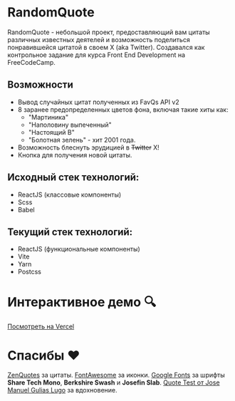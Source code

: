 # RandomQuote

RandomQuote - небольшой проект, предоставляющий вам цитаты различных известных деятелей и возможность поделиться понравившейся цитатой в своем X (aka Twitter). Создавался как контрольное задание для курса Front End Development на FreeCodeCamp.

## Возможности

- Вывод случайных цитат полученных из FavQs API v2
- 8 заранее предопределенных цветов фона, включая такие хиты как:
  - "Мартиника"
  - "Наполовину выпеченный"
  - "Настоящий В"
  - "Болотная зелень" - хит 2001 года.
- Возможность блеснуть эрудицией в ~~Twitter~~ X!
- Кнопка для получения новой цитаты.

## Исходный стек технологий:

- ReactJS (классовые компоненты)
- Scss
- Babel

## Текущий стек технологий:

- ReactJS (функциональные компоненты)
- Vite
- Yarn
- Postcss

# Интерактивное демо :mag:

[Посмотреть на Vercel](https://random-quote-ksur.vercel.app/)

# Спасибы :heart:

[ZenQuotes](https://my.zenquotes.io/) за цитаты.
[FontAwesome](https://fontawesome.com/) за иконки.
[Google Fonts](https://fonts.google.com/) за шрифты **Share Tech Mono**, **Berkshire Swash** и **Josefin Slab**.
[Quote Test от Jose Manuel Gulias Lugo](https://codepen.io/chepe/pen/VLZoMK) за вдохновение.
